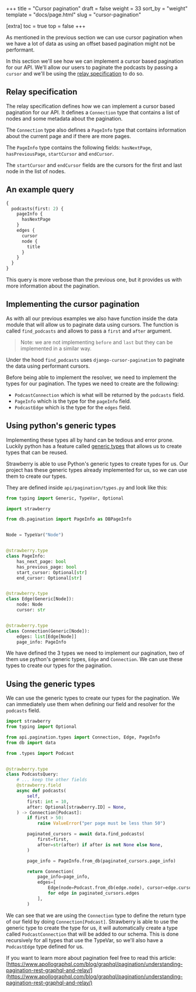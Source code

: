 +++
title = "Cursor pagination"
draft = false
weight = 33
sort_by = "weight"
template = "docs/page.html"
slug = "cursor-pagination"

[extra]
toc = true
top = false
+++

As mentioned in the previous section we can use cursor pagination when we have a
lot of data as using an offset based pagination might not be performant.

In this section we'll see how we can implement a cursor based pagination for our
API. We'll allow our users to paginate the podcasts by passing a `cursor` and
we'll be using the
[relay specification](https://relay.dev/graphql/connections.htm) to do so.

## Relay specification

The relay specification defines how we can implement a cursor based pagination
for our API. It defines a `Connection` type that contains a list of nodes and
some metadata about the pagination.

The `Connection` type also defines a `PageInfo` type that contains information
about the current page and if there are more pages.

The `PageInfo` type contains the following fields: `hasNextPage`,
`hasPreviousPage`, `startCursor` and `endCursor`.

The `startCursor` and `endCursor` fields are the cursors for the first and last
node in the list of nodes.

## An example query

```graphql
{
  podcasts(first: 2) {
    pageInfo {
      hasNextPage
    }
    edges {
      cursor
      node {
        title
      }
    }
  }
}
```

This query is more verbose than the previous one, but it provides us with more
information about the pagination.

## Implementing the cursor pagination

As with all our previous examples we also have function inside the data module
that will allow us to paginate data using cursors. The function is called
`find_podcasts` and allows to pass a `first` and `after` argument.

> Note: we are not implementing `before` and `last` but they can be implemented
> in a similar way.

Under the hood `find_podcasts` uses `django-cursor-pagination` to paginate the
data using performant cursors.

Before being able to implement the resolver, we need to implement the types for
our pagination. The types we need to create are the following:

- `PodcastConnection` which is what will be returned by the `podcasts` field.
- `PageInfo` which is the type for the `pageInfo` field.
- `PodcastEdge` which is the type for the `edges` field.

## Using python's generic types

Implementing these types all by hand can be tedious and error prone. Luckily
python has a feature called
[generic types](https://docs.python.org/3/library/typing.html#generics) that
allows us to create types that can be reused.

Strawberry is able to use Python's generic types to create types for us. Our
project has these generic types already implemented for us, so we can use them
to create our types.

They are defined inside `api/pagination/types.py` and look like this:

```python
from typing import Generic, TypeVar, Optional

import strawberry

from db.pagination import PageInfo as DBPageInfo


Node = TypeVar("Node")


@strawberry.type
class PageInfo:
    has_next_page: bool
    has_previous_page: bool
    start_cursor: Optional[str]
    end_cursor: Optional[str]


@strawberry.type
class Edge(Generic[Node]):
    node: Node
    cursor: str


@strawberry.type
class Connection(Generic[Node]):
    edges: list[Edge[Node]]
    page_info: PageInfo
```

We have defined the 3 types we need to implement our pagination, two of them use
python's generic types, `Edge` and `Connection`. We can use these types to
create our types for the pagination.

## Using the generic types

We can use the generic types to create our types for the pagination. We can
immediately use them when defining our field and resolver for the `podcasts`
field.

```python
import strawberry
from typing import Optional

from api.pagination.types import Connection, Edge, PageInfo
from db import data

from .types import Podcast


@strawberry.type
class PodcastsQuery:
    # ... keep the other fields
    @strawberry.field
    async def podcasts(
        self,
        first: int = 10,
        after: Optional[strawberry.ID] = None,
    ) -> Connection[Podcast]:
        if first > 50:
            raise ValueError("per page must be less than 50")

        paginated_cursors = await data.find_podcasts(
            first=first,
            after=str(after) if after is not None else None,
        )

        page_info = PageInfo.from_db(paginated_cursors.page_info)

        return Connection(
            page_info=page_info,
            edges=[
                Edge(node=Podcast.from_db(edge.node), cursor=edge.cursor)
                for edge in paginated_cursors.edges
            ],
        )
```

We can see that we are using the `Connection` type to define the return type of
our field by doing `Connection[Podcast]`. Strawberry is able to use the generic
type to create the type for us, it will automatically create a type called
`PodcastConnection` that will be added to our schema. This is done recursively
for all types that use the TypeVar, so we'll also have a `PodcastEdge` type
defined for us.

If you want to learn more about pagination feel free to read this article:
[https://www.apollographql.com/blog/graphql/pagination/understanding-pagination-rest-graphql-and-relay/](https://www.apollographql.com/blog/graphql/pagination/understanding-pagination-rest-graphql-and-relay/)
